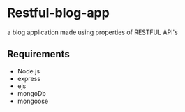# Restful-blog-app
a blog application made using properties of RESTFUL API's
## Requirements
* Node.js
* express
* ejs
* mongoDb
* mongoose
